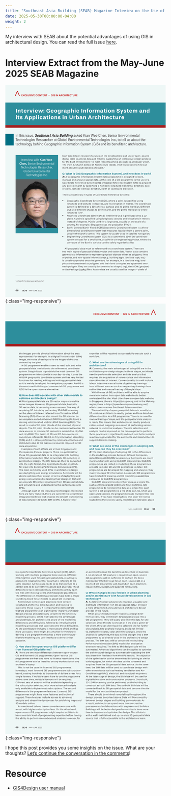 ```yaml
---
title: "Southeast Asia Building (SEAB) Magazine Inteview on the Use of GIS in Architectural Design"
date: 2025-05-30T00:00:00-04:00
weight: 2
---
```

My interview with SEAB about the potential advantages of using GIS in architectural design. You can read the full issue <a href="https://dxfpracgmlczp.cloudfront.net/2025/05/1747122419585_SEAB%20MayJune%202025.pdf" target="_blank">here</a>.  

# Interview Extract from the May-June 2025 SEAB Magazine
![image-title-here](/images/blogs/gis/seab1.png){:class="img-responsive"}
![image-title-here](/images/blogs/gis/seab2.png){:class="img-responsive"}
![image-title-here](/images/blogs/gis/seab3.png){:class="img-responsive"}

I hope this post provides you some insights on the issue. What are your thoughts? <a href="https://www.linkedin.com/posts/kian-wee-chen-79b2b721_blog-activity-7334395064565039106-ixM9?utm_source=share&utm_medium=member_desktop&rcm=ACoAAAR-VqcBI2WVhLSf-dcz1wsslwv9rVp1vYE" target="_blank">Let’s continue the conversation in the comments</a>!

# Resource
- <a href="https://chenkianwee.github.io/gis4design" target="_blank">GIS4Design user manual</a>
